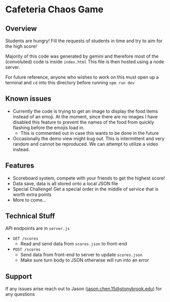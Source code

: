 # Cafeteria Chaos Game

## Overview

Students are hungry! Fill the requests of students in time and try to aim for the high score!

Majority of this code was generated by gemini and therefore most of the (convoluted) code is inside `index.html` This file is then hosted using a node server.

For future reference, anyone who wishes to work on this must open up a terminal and `cd` into this directory before running `npm run dev`

## Known issues

- Currently the code is trying to get an image to display the food items instead of an emoji. At the moment, since there are no images I have disabled this feature to prevent the names of the food from quickly flashing before the emojis load in.
  - This is commented out in case this wants to be done in the future
- Occasionally the demo view might bug out. This is intermittent and very random and cannot be reproduced. We can attempt to utilize a video instead.

## Features

- Scoreboard system, compete with your friends to get the highest score!
- Data save, data is all stored onto a local JSON file
- Special Challenge! Get a special order in the middle of service that is worth extra points
- More to come...

## Technical Stuff

API endpoints are in `server.js`

- `GET /scores`
  - Read and send data from `scores.json` to front-end
- `POST /scores`
  - Send data from front-end to server to update `scores.json`
  - Make sure turn body to JSON otherwise will run into an error

## Support

If any issues arise reach out to Jason (jason.chen.15@stonybrook.edu) for any questions
